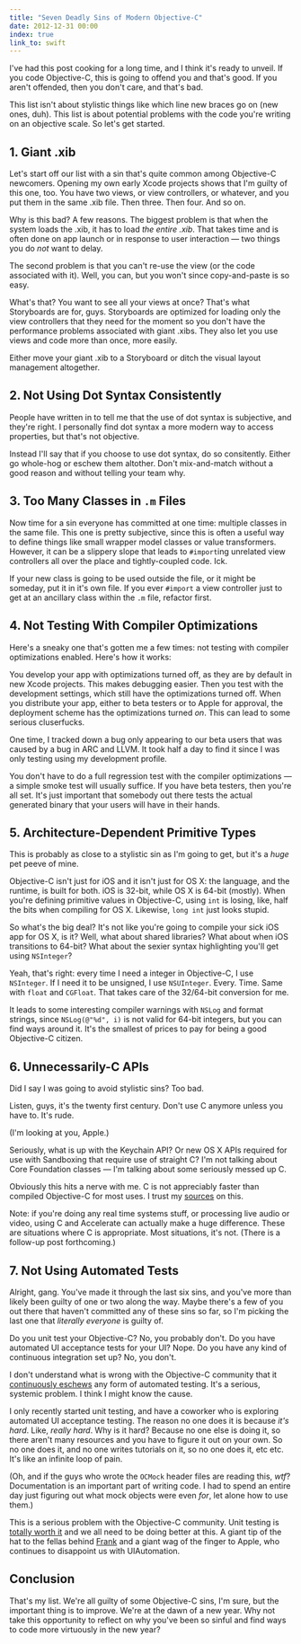 ```yaml
---
title: "Seven Deadly Sins of Modern Objective-C"
date: 2012-12-31 00:00
index: true
link_to: swift
---
```


I've had this post cooking for a long time, and I think it's ready to unveil. If you code Objective-C, this is going to offend you and that's good. If you aren't offended, then you don't care, and that's bad.

This list isn't about stylistic things like which line new braces go on (new ones, duh). This list is about potential problems with the code you're writing on an objective scale. So let's get started.

## 1. Giant .xib

Let's start off our list with a sin that's quite common among Objective-C newcomers. Opening my own early Xcode projects shows that I'm guilty of this one, too. You have two views, or view controllers, or whatever, and you put them in the same .xib file. Then three. Then four. And so on.

Why is this bad? A few reasons. The biggest problem is that when the system loads the .xib, it has to load _the entire .xib_. That takes time and is often done on app launch or in response to user interaction — two things you do _not_ want to delay.

The second problem is that you can't re-use the view (or the code associated with it). Well, you can, but you won't since copy-and-paste is so easy.

What's that? You want to see all your views at once? That's what Storyboards are for, guys. Storyboards are optimized for loading only the view controllers that they need for the moment so you don't have the performance problems associated with giant .xibs. They also let you use views and code more than once, more easily.

Either move your giant .xib to a Storyboard or ditch the visual layout management altogether.

## 2. Not Using Dot Syntax Consistently

People have written in to tell me that the use of dot syntax is subjective, and they're right. I personally find dot syntax a more modern way to access properties, but that's not objective.

Instead I'll say that if you choose to use dot syntax, do so consitently. Either go whole-hog or eschew them altother. Don't mix-and-match without a good reason and without telling your team why.

## 3. Too Many Classes in `.m` Files

Now time for a sin everyone has committed at one time: multiple classes in the same file. This one is pretty subjective, since this is often a useful way to define things like small wrapper model classes or value transformers. However, it can be a slippery slope that leads to `#import`ing unrelated view controllers all over the place and tightly-coupled code. Ick.

If your new class is going to be used outside the file, or it might be someday, put it in it's own file. If you ever `#import` a view controller just to get at an ancillary class within the `.m` file, refactor first.

## 4. Not Testing With Compiler Optimizations

Here's a sneaky one that's gotten me a few times: not testing with compiler optimizations enabled. Here's how it works:

You develop your app with optimizations turned off, as they are by default in new Xcode projects. This makes debugging easier. Then you test with the development settings, which still have the optimizations turned off. When you distribute your app, either to beta testers or to Apple for approval, the deployment scheme has the optimizations turned _on_. This can lead to some serious cluserfucks.

One time, I tracked down a bug only appearing to our beta users that was caused by a bug in ARC and LLVM. It took half a day to find it since I was only testing using my development profile.

You don't have to do a full regression test with the compiler optimizations — a simple smoke test will usually suffice. If you have beta testers, then you're all set. It's just important that somebody out there tests the actual generated binary that your users will have in their hands.

## 5. Architecture-Dependent Primitive Types

This is probably as close to a stylistic sin as I'm going to get, but it's a _huge_ pet peeve of mine.

Objective-C isn't just for iOS and it isn't just for OS X: the language, and the runtime, is built for both. iOS is 32-bit, while OS X is 64-bit (mostly). When you're defining primitive values in Objective-C, using `int` is losing, like, half the bits when compiling for OS X. Likewise, `long int` just looks stupid.

So what's the big deal? It's not like you're going to compile your sick iOS app for OS X, is it? Well, what about shared libraries? What about when iOS transitions to 64-bit? What about the sexier syntax highlighting you'll get using `NSInteger`?

Yeah, that's right: every time I need a integer in Objective-C, I use `NSInteger`. If I need it to be unsigned, I use `NSUInteger`. Every. Time. Same with `float` and `CGFloat`. That takes care of the 32/64-bit conversion for me.

It leads to some interesting compiler warnings with `NSLog` and format strings, since `NSLog(@"%d", i)` is not valid for 64-bit integers, but you can find ways around it. It's the smallest of prices to pay for being a good Objective-C citizen.

## 6. Unnecessarily-C APIs

Did I say I was going to avoid stylistic sins? Too bad.

Listen, guys, it's the twenty first century. Don't use C anymore unless you have to. It's rude.

(I'm looking at you, Apple.)

Seriously, what is up with the Keychain API? Or new OS X APIs required for use with Sandboxing that require use of straight C? I'm not talking about Core Foundation classes — I'm talking about some seriously messed up C.

Obviously this hits a nerve with me. C is not appreciably faster than compiled Objective-C for most uses. I trust my [sources](http://twitter.com/wilshipley/status/277920619893510144) on this.

Note: if you're doing any real time systems stuff, or processing live audio or video, using C and Accelerate can actually make a huge difference. These are situations where C is appropriate. Most situations, it's not. (There is a follow-up post forthcoming.)

## 7. Not Using Automated Tests

Alright, gang. You've made it through the last six sins, and you've more than likely been guilty of one or two along the way. Maybe there's a few of you out there that haven't committed any of these sins so far, so I'm picking the last one that _literally everyone_ is guilty of.

Do you unit test your Objective-C? No, you probably don't. Do you have automated UI acceptance tests for your UI? Nope. Do you have any kind of continuous integration set up? No, you don't.

I don't understand what is wrong with the Objective-C community that it [continuously eschews](http://5by5.tv/buildanalyze/107) any form of automated testing. It's a serious, systemic problem. I think I might know the cause.

I only recently started unit testing, and have a coworker who is exploring automated UI acceptance testing. The reason no one does it is because _it's hard_. Like, _really hard_. Why is it hard? Because no one else is doing it, so there aren't many resources and you have to figure it out on your own. So no one does it, and no one writes tutorials on it, so no one does it, etc etc. It's like an infinite loop of pain.

(Oh, and if the guys who wrote the `OCMock` header files are reading this, _wtf_? Documentation is an important part of writing code. I had to spend an entire day just figuring out what mock objects were even _for_, let alone how to use them.)

This is a serious problem with the Objective-C community. Unit testing is [totally worth it](http://www.levelofindirection.com/journal/2012/12/26/tdd-is-it-worth-it.html) and we all need to be doing better at this. A giant tip of the hat to the fellas behind [Frank](http://testingwithfrank.com) and a giant wag of the finger to Apple, who continues to disappoint us with UIAutomation.

## Conclusion

That's my list. We're all guilty of some Objective-C sins, I'm sure, but the important thing is to improve. We're at the dawn of a new year. Why not take this opportunity to reflect on why you've been so sinful and find ways to code more virtuously in the new year?

<!-- more -->

